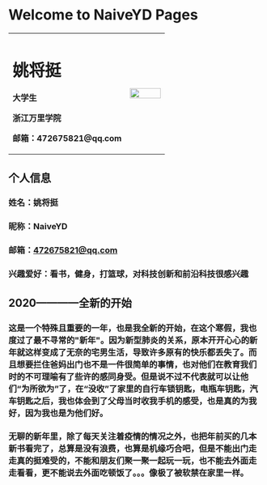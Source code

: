 # Welcome to NaiveYD Pages
<table border="0">
  <tr>
    <td width="75%">
      <h1>姚将挺</h1>
      <p><b>大学生</b></p>
      <p><b>浙江万里学院</b></p>
      <p><b>邮箱：472675821@qq.com</b></p>
    </td>
    <td width="25%">
      <img src="/1579258216317.jpg" width="100%"> 
    </td>
  </tr>
</table>

## 个人信息
### 姓名：姚将挺
### 昵称：NaiveYD
### 邮箱：472675821@qq.com
### 兴趣爱好：看书，健身，打篮球，对科技创新和前沿科技很感兴趣

## 2020————全新的开始
### 这是一个特殊且重要的一年，也是我全新的开始，在这个寒假，我也度过了最不寻常的"新年"。因为新型肺炎的关系，原本开开心心的新年就这样变成了无奈的宅男生活，导致许多原有的快乐都丢失了。而且想要拦住爸妈出门也不是一件很简单的事情，也对他们在教育我们时的不可理喻有了些许的感同身受。但是说不过不代表就可以让他们“为所欲为”了，在“没收”了家里的自行车锁钥匙，电瓶车钥匙，汽车钥匙之后，我也体会到了父母当时收我手机的感受，也是真的为我好，因为我也是为他们好。
### 无聊的新年里，除了每天关注着疫情的情况之外，也把年前买的几本新书看完了，总算是没有浪费，也算是机缘巧合吧，但是不能出门走走真的挺难受的，不能和朋友们聚一聚一起玩一玩，也不能去外面走走看看，更不能说去外面吃顿饭了。。。像极了被软禁在家里一样。
